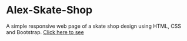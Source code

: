 # Alex-Skate-Shop
A simple responsive web page of a skate shop design using HTML, CSS and Bootstrap. 
<a href="https://banhawchun.github.io/Alex-Skate-Shop/" target="_blank">Click here to see</a>
